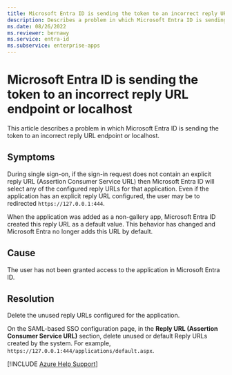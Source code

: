 ```yaml
---
title: Microsoft Entra ID is sending the token to an incorrect reply URL endpoint or localhost.
description: Describes a problem in which Microsoft Entra ID is sending the token to an incorrect reply URL endpoint or localhost.
ms.date: 08/26/2022
ms.reviewer: bernawy
ms.service: entra-id
ms.subservice: enterprise-apps
---
```

# Microsoft Entra ID is sending the token to an incorrect reply URL endpoint or localhost

This article describes a problem in which Microsoft Entra ID is sending the token to an incorrect reply URL endpoint or localhost.

## Symptoms

During single sign-on, if the sign-in request does not contain an explicit reply URL (Assertion Consumer Service URL) then Microsoft Entra ID will select any of the configured reply URLs for that application. Even if the application has an explicit reply URL configured, the user may be to redirected `https://127.0.0.1:444`.

When the application was added as a non-gallery app, Microsoft Entra ID created this reply URL as a default value. This behavior has changed and Microsoft Entra no longer adds this URL by default.

## Cause

The user has not been granted access to the application in Microsoft Entra ID.

## Resolution

Delete the unused reply URLs configured for the application.

On the SAML-based SSO configuration page, in the **Reply URL (Assertion Consumer Service URL)** section, delete unused or default Reply URLs created by the system. For example, `https://127.0.0.1:444/applications/default.aspx`.

[!INCLUDE [Azure Help Support](../../includes/azure-help-support.md)]
